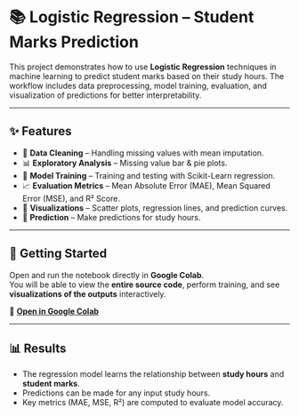 # 📚 Logistic Regression – Student Marks Prediction  

This project demonstrates how to use **Logistic Regression** techniques in machine learning to predict student marks based on their study hours. The workflow includes data preprocessing, model training, evaluation, and visualization of predictions for better interpretability.  

---

## ✨ Features  
- 🧹 **Data Cleaning** – Handling missing values with mean imputation.  
- 📊 **Exploratory Analysis** – Missing value bar & pie plots.  
- 🤖 **Model Training** – Training and testing with Scikit-Learn regression.  
- 📈 **Evaluation Metrics** – Mean Absolute Error (MAE), Mean Squared Error (MSE), and R² Score.  
- 🎨 **Visualizations** – Scatter plots, regression lines, and prediction curves.  
- 🔮 **Prediction** – Make predictions for study hours.  

---

## 🚀 Getting Started  
Open and run the notebook directly in **Google Colab**.  
You will be able to view the **entire source code**, perform training, and see **visualizations of the outputs** interactively.  

🔗 [**Open in Google Colab**](https://colab.research.google.com/drive/1OcX_txo-WMxh3q8Z2XCjVRHom-grlMTm?usp=sharing)  

---

## 📊 Results  
- The regression model learns the relationship between **study hours** and **student marks**.  
- Predictions can be made for any input study hours.  
- Key metrics (MAE, MSE, R²) are computed to evaluate model accuracy.  




